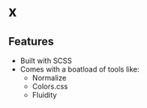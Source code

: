 # x
## Features
- Built with SCSS
- Comes with a boatload of tools like:
  - Normalize
  - Colors.css
  - Fluidity
  
